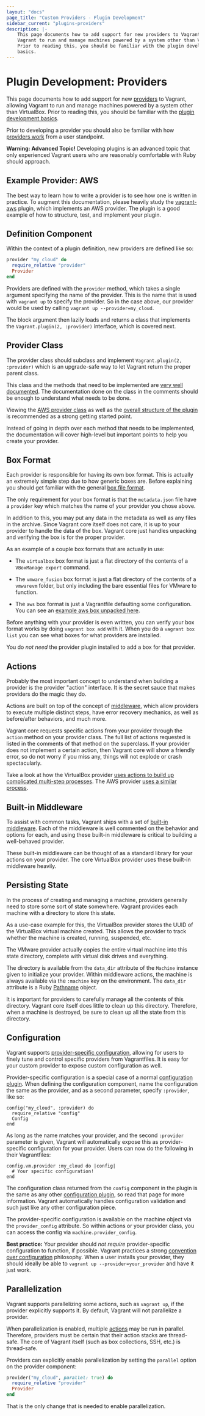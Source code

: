 ```yaml
---
layout: "docs"
page_title: "Custom Providers - Plugin Development"
sidebar_current: "plugins-providers"
description: |-
	This page documents how to add support for new providers to Vagrant, allowing
	Vagrant to run and manage machines powered by a system other than VirtualBox.
	Prior to reading this, you should be familiar with the plugin development
	basics.
---
```


# Plugin Development: Providers

This page documents how to add support for new [providers](/docs/providers/)
to Vagrant, allowing Vagrant to run and manage machines powered by a
system other than VirtualBox. Prior to reading this, you should be familiar
with the [plugin development basics](/docs/plugins/development-basics.html).

Prior to developing a provider you should also be familiar with how
[providers work](/docs/providers/) from
a user standpoint.

<div class="alert alert-warning">
	<strong>Warning: Advanced Topic!</strong> Developing plugins is an
	advanced topic that only experienced Vagrant users who are reasonably
	comfortable with Ruby should approach.
</div>

## Example Provider: AWS

The best way to learn how to write a provider is to see how one is
written in practice. To augment this documentation, please heavily
study the [vagrant-aws](https://github.com/mitchellh/vagrant-aws) plugin,
which implements an AWS provider. The plugin is a good example of how to
structure, test, and implement your plugin.

## Definition Component

Within the context of a plugin definition, new providers are defined
like so:

```ruby
provider "my_cloud" do
  require_relative "provider"
  Provider
end
```

Providers are defined with the `provider` method, which takes a single
argument specifying the name of the provider. This is the name that is
used with `vagrant up` to specify the provider. So in the case above,
our provider would be used by calling `vagrant up --provider=my_cloud`.

The block argument then lazily loads and returns a class that
implements the `Vagrant.plugin(2, :provider)` interface, which is covered
next.

## Provider Class

The provider class should subclass and implement
`Vagrant.plugin(2, :provider)` which is an upgrade-safe way to let Vagrant
return the proper parent class.

This class and the methods that need to be implemented are
[very well documented](https://github.com/mitchellh/vagrant/blob/master/lib/vagrant/plugin/docs/provider.rb). The documentation done on the class in the comments should be
enough to understand what needs to be done.

Viewing the [AWS provider class](https://github.com/mitchellh/vagrant-aws/blob/master/lib/vagrant-aws/provider.rb) as well as the
[overall structure of the plugin](https://github.com/mitchellh/vagrant-aws) is recommended as a strong getting started point.

Instead of going in depth over each method that needs to be implemented,
the documentation will cover high-level but important points to help you
create your provider.

## Box Format

Each provider is responsible for having its own box format. This is
actually an extremely simple step due to how generic boxes are. Before
explaining you should get familiar with the general
[box file format](/docs/boxes/format.html).

The only requirement for your box format is that the `metadata.json`
file have a `provider` key which matches the name of your provider you
chose above.

In addition to this, you may put any data in the metadata as well
as any files in the archive. Since Vagrant core itself does not care,
it is up to your provider to handle the data of the box. Vagrant core
just handles unpacking and verifying the box is for the proper
provider.

As an example of a couple box formats that are actually in use:

* The `virtualbox` box format is just a flat directory of the contents
  of a `VBoxManage export` command.

* The `vmware_fusion` box format is just a flat directory of the
  contents of a `vmwarevm` folder, but only including the bare essential
  files for VMware to function.

* The `aws` box format is just a Vagrantfile defaulting some configuration.
  You can see an [example aws box unpacked here](https://github.com/mitchellh/vagrant-aws/tree/master/example_box).

Before anything with your provider is even written, you can verify
your box format works by doing `vagrant box add` with it. When you do
a `vagrant box list` you can see what boxes for what providers are installed.

You do _not need_ the provider plugin installed to add a box for that
provider.

<a name="actions"></a>
## Actions

Probably the most important concept to understand when building a
provider is the provider "action" interface. It is the secret sauce that
makes providers do the magic they do.

Actions are built on top of the concept of
[middleware](https://github.com/mitchellh/middleware), which
allow providers to execute multiple distinct steps, have error recovery
mechanics, as well as before/after behaviors, and much more.

Vagrant core requests specific actions from your provider through the
`action` method on your provider class. The full list of actions requested
is listed in the comments of that method on the superclass. If your
provider does not implement a certain action, then Vagrant core will show
a friendly error, so do not worry if you miss any, things will not explode
or crash spectacularly.

Take a look at how the VirtualBox provider
[uses actions to build up complicated multi-step processes](https://github.com/mitchellh/vagrant/blob/master/plugins/providers/virtualbox/action.rb#L287). The AWS provider [uses a similar process](https://github.com/mitchellh/vagrant-aws/blob/master/lib/vagrant-aws/action.rb).

## Built-in Middleware

To assist with common tasks, Vagrant ships with a set of
[built-in middleware](https://github.com/mitchellh/vagrant/tree/master/lib/vagrant/action/builtin). Each of the middleware is well commented on the behavior and options
for each, and using these built-in middleware is critical to building
a well-behaved provider.

These built-in middleware can be thought of as a standard library for
your actions on your provider. The core VirtualBox provider uses these
built-in middleware heavily.

## Persisting State

In the process of creating and managing a machine, providers generally need
to store some sort of state somewhere. Vagrant provides each machine with
a directory to store this state.

As a use-case example for this, the VirtualBox provider stores the UUID
of the VirtualBox virtual machine created. This allows the provider to track
whether the machine is created, running, suspended, etc.

The VMware provider actually copies the entire virtual machine into this
state directory, complete with virtual disk drives and everything.

The directory is available from the `data_dir` attribute of the `Machine`
instance given to initialize your provider. Within middleware actions, the
machine is always available via the `:machine` key on the environment. The
`data_dir` attribute is a Ruby [Pathname](http://www.ruby-doc.org/stdlib-1.9.3/libdoc/pathname/rdoc/Pathname.html) object.

It is important for providers to carefully manage all the contents of
this directory. Vagrant core itself does little to clean up this directory.
Therefore, when a machine is destroyed, be sure to clean up all the state
from this directory.

## Configuration

Vagrant supports [provider-specific configuration](/docs/providers/configuration.html),
allowing for users to finely tune and control specific providers from
Vagrantfiles. It is easy for your custom provider to expose custom configuration
as well.

Provider-specific configuration is a special case of a normal
[configuration plugin](/docs/plugins/configuration.html). When defining the
configuration component, name the configuration the same as the provider,
and as a second parameter, specify `:provider`, like so:

```
config("my_cloud", :provider) do
  require_relative "config"
  Config
end
```

As long as the name matches your provider, and the second `:provider`
parameter is given, Vagrant will automatically expose this as provider-specific
configuration for your provider. Users can now do the following in their
Vagrantfiles:

```
config.vm.provider :my_cloud do |config|
  # Your specific configuration!
end
```

The configuration class returned from the `config` component in the plugin
is the same as any other [configuration plugin](/docs/plugins/configuration.html),
so read that page for more information. Vagrant automatically handles
configuration validation and such just like any other configuration piece.

The provider-specific configuration is available on the machine object
via the `provider_config` attribute. So within actions or your provider class,
you can access the config via `machine.provider_config`.

<div class="alert alert-info">
	<strong>Best practice:</strong> Your provider should <em>not require</em>
	provider-specific configuration to function, if possible. Vagrant
	practices a strong <a href="https://en.wikipedia.org/wiki/Convention_over_configuration">convention over configuration</a>
	philosophy. When a user installs your provider, they should ideally
	be able to <code>vagrant up --provider=your_provider</code> and
	have it just work.
</div>

## Parallelization

Vagrant supports parallelizing some actions, such as `vagrant up`, if the
provider explicitly supports it. By default, Vagrant will not parallelize a
provider.

When parallelization is enabled, multiple [actions](#actions) may be run
in parallel. Therefore, providers must be certain that their action stacks
are thread-safe. The core of Vagrant itself (such as box collections, SSH,
etc.) is thread-safe.

Providers can explicitly enable parallelization by setting the `parallel`
option on the provider component:

```ruby
provider("my_cloud", parallel: true) do
  require_relative "provider"
  Provider
end
```

That is the only change that is needed to enable parallelization.
